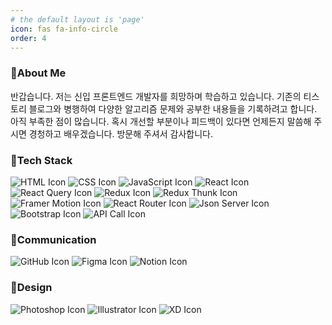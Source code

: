 ```yaml
---
# the default layout is 'page'
icon: fas fa-info-circle
order: 4
---
```


### 📍**About Me**
반갑습니다. 저는 신입 프론트엔드  개발자를 희망하며 학습하고 있습니다. 기존의 티스토리 블로그와 병행하여 다양한 알고리즘 문제와 공부한 내용들을 기록하려고 합니다. 아직 부족한 점이 많습니다. 혹시 개선할 부분이나 피드백이 있다면 언제든지 말씀해 주시면 경청하고 배우겠습니다. 방문해 주셔서 감사합니다.

### 📍**Tech Stack**
<div>
	<img src="https://img.shields.io/badge/HTML-E34F26?style=for-the-badge&logo=html5&logoColor=white" alt="HTML Icon"> 
	<img src="https://img.shields.io/badge/CSS-1572B6?style=for-the-badge&logo=css3&logoColor=white" alt="CSS Icon"> 
	<img src="https://img.shields.io/badge/JavaScript-F7DF1E?style=for-the-badge&logo=javascript&logoColor=black" alt="JavaScript Icon">
	<img src="https://img.shields.io/badge/React-61DAFB?style=for-the-badge&logo=react&logoColor=black" alt="React Icon">
	<img src="https://img.shields.io/badge/React Query-FF4154?style=for-the-badge&logo=reactquery&logoColor=white" alt="React Query Icon">
	<img src="https://img.shields.io/badge/Redux-764ABC?style=for-the-badge&logo=redux&logoColor=white" alt="Redux Icon">
	<img src="https://img.shields.io/badge/Redux Thunk-76B83F?style=for-the-badge&logo=redux&logoColor=white" alt="Redux Thunk Icon">
	<img src="https://img.shields.io/badge/Framer Motion-0055FF?style=for-the-badge&logo=framer&logoColor=white" alt="Framer Motion Icon">
	<img src="https://img.shields.io/badge/React Router-CA4245?style=for-the-badge&logo=reactrouter&logoColor=white" alt="React Router Icon">
	<img src="https://img.shields.io/badge/Json Server-000000?style=for-the-badge&logo=json&logoColor=white" alt="Json Server Icon">
	<img src="https://img.shields.io/badge/Bootstrap-7952B3?style=for-the-badge&logo=bootstrap&logoColor=white" alt="Bootstrap Icon">
	<img src="https://img.shields.io/badge/API Call-E3695F?style=for-the-badge&logoColor=white" alt="API Call Icon">   
</div>

### 📍**Communication**
<div>
	<img src="https://img.shields.io/badge/GitHub-181717?style=for-the-badge&logo=github&logoColor=white" alt="GitHub Icon">
		<img src="https://img.shields.io/badge/Figma-F24E1E?style=for-the-badge&logo=figma&logoColor=white" alt="Figma Icon">
		<img src="https://img.shields.io/badge/Notion-000000?style=for-the-badge&logo=notion&logoColor=white" alt="Notion Icon">
</div>

### 📍**Design**
<div>
	<img src="https://img.shields.io/badge/Photoshop-31A8FF?style=for-the-badge&logo=adobephotoshop&logoColor=white" alt="Photoshop Icon">
		<img src="https://img.shields.io/badge/Illustrator-FF9A00?style=for-the-badge&logo=adobeillustrator&logoColor=white" alt="Illustrator Icon">
		<img src="https://img.shields.io/badge/XD-FF61F6?style=for-the-badge&logo=adobexd&logoColor=white" alt="XD Icon">
</div>